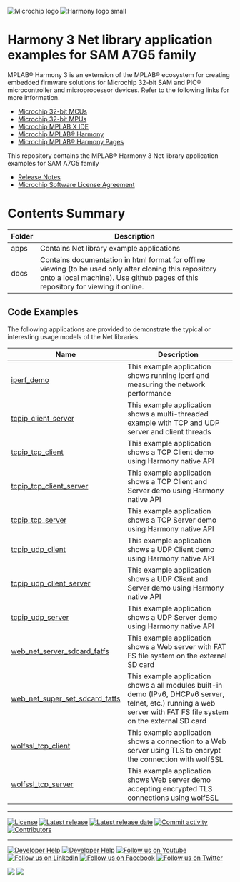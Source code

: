 ![Microchip logo](https://raw.githubusercontent.com/wiki/Microchip-MPLAB-Harmony/Microchip-MPLAB-Harmony.github.io/images/microchip_logo.png)
![Harmony logo small](https://raw.githubusercontent.com/wiki/Microchip-MPLAB-Harmony/Microchip-MPLAB-Harmony.github.io/images/microchip_mplab_harmony_logo_small.png)

# Harmony 3 Net library application examples for SAM A7G5 family

MPLAB® Harmony 3 is an extension of the MPLAB® ecosystem for creating embedded firmware solutions for Microchip 32-bit SAM and PIC® microcontroller and microprocessor devices.  Refer to the following links for more information.

- [Microchip 32-bit MCUs](https://www.microchip.com/design-centers/32-bit)
- [Microchip 32-bit MPUs](https://www.microchip.com/design-centers/32-bit-mpus)
- [Microchip MPLAB X IDE](https://www.microchip.com/mplab/mplab-x-ide)
- [Microchip MPLAB® Harmony](https://www.microchip.com/mplab/mplab-harmony)
- [Microchip MPLAB® Harmony Pages](https://microchip-mplab-harmony.github.io/)

This repository contains the MPLAB® Harmony 3 Net library application examples for SAM A7G5 family

- [Release Notes](./release_notes.md)
- [Microchip Software License Agreement](Microchip_SLA001.md)

# Contents Summary

| Folder     | Description                                               |
| ---        | ---                                                       |
| apps       | Contains Net library example applications        |
| docs       | Contains documentation in html format for offline viewing (to be used only after cloning this repository onto a local machine). Use [github pages](https://microchip-mplab-harmony.github.io/net_apps_sam_a7g5/) of this repository for viewing it online. |

## Code Examples

The following applications are provided to demonstrate the typical or interesting usage models of the Net libraries.

| Name | Description |
| ---- | ----------- |
| [iperf_demo](./docs/GUID-8EADB26D-A376-406F-AF77-753BBC2EC75F.html) | This example application shows running iperf and measuring the network performance |
| [tcpip_client_server](./docs/GUID-90259695-6B9F-400B-A0AC-5906F0641F7A.html) | This example application shows a multi-threaded example with TCP and UDP server and client threads |
| [tcpip_tcp_client](./docs/GUID-533D42FB-EB5F-4326-A629-D522A9284575.html) | This example application shows a TCP Client demo using Harmony native API |
| [tcpip_tcp_client_server](./docs/GUID-0B05FB5B-1C42-44CA-A6E5-1656B234A14C.html) | This example application shows a TCP Client and Server demo using Harmony native API |
| [tcpip_tcp_server](./docs/GUID-153FBA02-EEDE-4152-9E7E-70BE4F7CC280.html) | This example application shows a TCP Server demo using Harmony native API |
| [tcpip_udp_client](./docs/GUID-1C3F069E-8D7B-4DCC-BFAF-A9BD1D9DDE2F.html) | This example application shows a UDP Client demo using Harmony native API |
| [tcpip_udp_client_server](./docs/GUID-A6C59171-EC6F-40A4-BD58-2C703D67AA82.html) | This example application shows a UDP Client and Server demo using Harmony native API|
| [tcpip_udp_server](./docs/GUID-DE414A45-AFBE-402F-A75D-F242F6AE1800.html) | This example application shows a UDP Server demo using Harmony native API |
| [web_net_server_sdcard_fatfs](./docs/GUID-0EF2C074-394C-432E-AC3F-8331849014D3.html) | This example application shows a Web server with FAT FS file system on the external SD card |
| [web_net_super_set_sdcard_fatfs](./docs/GUID-C1B5AE45-70AC-406A-8AC5-E15686ECF8AB.html) | This example application shows a all modules built-in demo (IPv6, DHCPv6 server, telnet, etc.) running a web server with FAT FS file system on the external SD card |
| [wolfssl_tcp_client](./docs/GUID-BB922219-56C1-41D7-AC4C-F1D5DB582724.html) | This example application shows a connection to a Web server using TLS to encrypt the connection with wolfSSL |
| [wolfssl_tcp_server](./docs/GUID-BDF1A6E4-AA33-4D6A-BF62-D48C1C12FA8B.html) | This example application shows Web server demo accepting encrypted TLS connections using wolfSSL |
____


[![License](https://img.shields.io/badge/license-Harmony%20license-orange.svg)](https://github.com/Microchip-MPLAB-Harmony/net_apps_sam_a7g5/blob/master/Microchip_SLA001.md)
[![Latest release](https://img.shields.io/github/release/Microchip-MPLAB-Harmony/net_apps_sam_a7g5.svg)](https://github.com/Microchip-MPLAB-Harmony/net_apps_sam_a7g5/releases/latest)
[![Latest release date](https://img.shields.io/github/release-date/Microchip-MPLAB-Harmony/net_apps_sam_a7g5.svg)](https://github.com/Microchip-MPLAB-Harmony/net_apps_sam_a7g5/releases/latest)
[![Commit activity](https://img.shields.io/github/commit-activity/y/Microchip-MPLAB-Harmony/net_apps_sam_a7g5.svg)](https://github.com/Microchip-MPLAB-Harmony/net_apps_sam_a7g5/graphs/commit-activity)
[![Contributors](https://img.shields.io/github/contributors-anon/Microchip-MPLAB-Harmony/net_apps_sam_a7g5.svg)]()

____

[![Developer Help](https://img.shields.io/badge/Youtube-Developer%20Help-red.svg)](https://www.youtube.com/MicrochipDeveloperHelp)
[![Developer Help](https://img.shields.io/badge/XWiki-Developer%20Help-torquiose.svg)](https://developerhelp.microchip.com/xwiki/bin/view/software-tools/harmony/)
[![Follow us on Youtube](https://img.shields.io/badge/Youtube-Follow%20us%20on%20Youtube-red.svg)](https://www.youtube.com/user/MicrochipTechnology)
[![Follow us on LinkedIn](https://img.shields.io/badge/LinkedIn-Follow%20us%20on%20LinkedIn-blue.svg)](https://www.linkedin.com/company/microchip-technology)
[![Follow us on Facebook](https://img.shields.io/badge/Facebook-Follow%20us%20on%20Facebook-blue.svg)](https://www.facebook.com/microchiptechnology/)
[![Follow us on Twitter](https://img.shields.io/twitter/follow/MicrochipTech.svg?style=social)](https://twitter.com/MicrochipTech)

[![](https://img.shields.io/github/stars/Microchip-MPLAB-Harmony/net_apps_sam_a7g5.svg?style=social)]()
[![](https://img.shields.io/github/watchers/Microchip-MPLAB-Harmony/net_apps_sam_a7g5.svg?style=social)]()


